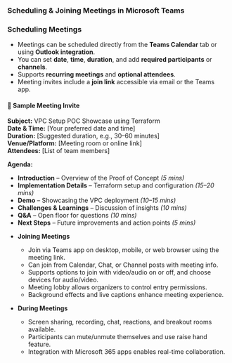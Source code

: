 
### Scheduling & Joining Meetings in Microsoft Teams

### Scheduling Meetings

- Meetings can be scheduled directly from the **Teams Calendar** tab or using **Outlook integration**.
- You can set **date**, **time**, **duration**, and add **required participants** or **channels**.
- Supports **recurring meetings** and **optional attendees**.
- Meeting invites include a **join link** accessible via email or the Teams app.

#### 📅 Sample Meeting Invite

**Subject:** VPC Setup POC Showcase using Terraform  
**Date & Time:** [Your preferred date and time]  
**Duration:** [Suggested duration, e.g., 30–60 minutes]  
**Venue/Platform:** [Meeting room or online link]  
**Attendees:** [List of team members]

**Agenda:**

- **Introduction** – Overview of the Proof of Concept *(5 mins)*
- **Implementation Details** – Terraform setup and configuration *(15–20 mins)*
- **Demo** – Showcasing the VPC deployment *(10–15 mins)*
- **Challenges & Learnings** – Discussion of insights *(10 mins)*
- **Q&A** – Open floor for questions *(10 mins)*
- **Next Steps** – Future improvements and action points *(5 mins)*

* **Joining Meetings**

  * Join via Teams app on desktop, mobile, or web browser using the meeting link.
  * Can join from Calendar, Chat, or Channel posts with meeting info.
  * Supports options to join with video/audio on or off, and choose devices for audio/video.
  * Meeting lobby allows organizers to control entry permissions.
  * Background effects and live captions enhance meeting experience.

* **During Meetings**

  * Screen sharing, recording, chat, reactions, and breakout rooms available.
  * Participants can mute/unmute themselves and use raise hand feature.
  * Integration with Microsoft 365 apps enables real-time collaboration.

